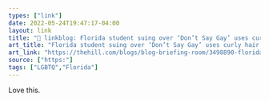 ```yaml
---
types: ["link"]
date: 2022-05-24T19:47:17-04:00
layout: link
title: "🔗 linkblog: Florida student suing over ‘Don’t Say Gay’ uses curly hair as commencement speech code | The Hill'"
art_title: "Florida student suing over ‘Don’t Say Gay’ uses curly hair as commencement speech code | The Hill"
art_link: "https://thehill.com/blogs/blog-briefing-room/3498890-florida-student-suing-over-dont-say-gay-uses-curly-hair-as-commencement-speech-code/"
source: ["https:"]
tags: ["LGBTQ","Florida"]
---
```

Love this.
 
